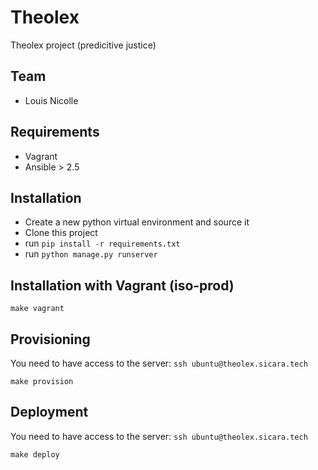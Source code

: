 # Theolex

Theolex project (predicitive justice)

## Team

* Louis Nicolle

## Requirements

* Vagrant
* Ansible > 2.5

## Installation

* Create a new python virtual environment and source it
* Clone this project
* run ```pip install -r requirements.txt```
* run ```python manage.py runserver```

## Installation with Vagrant (iso-prod)

```shell
make vagrant
```

## Provisioning
You need to have access to the server: `ssh ubuntu@theolex.sicara.tech`

```shell
make provision
```

## Deployment
You need to have access to the server: `ssh ubuntu@theolex.sicara.tech`

```shell
make deploy
```
